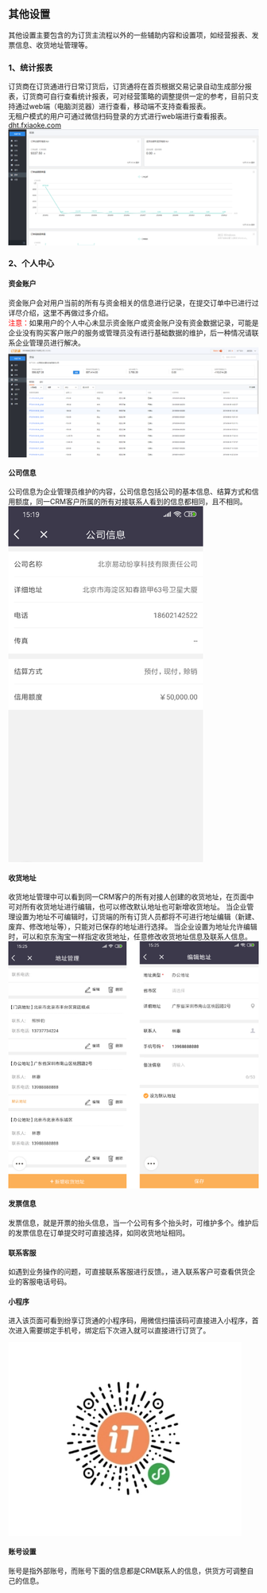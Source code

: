 ## 其他设置
其他设置主要包含的为订货主流程以外的一些辅助内容和设置项，如经营报表、发票信息、收货地址管理等。
### 1、统计报表
订货商在订货通进行日常订货后，订货通将在首页根据交易记录自动生成部分报表，订货商可自行查看统计报表，可对经营策略的调整提供一定的参考，目前只支持通过web端（电脑浏览器）进行查看，移动端不支持查看报表。</br>
无租户模式的用户可通过微信扫码登录的方式进行web端进行查看报表。[dht.fxiaoke.com](https://note.youdao.com/)
<img src="image/统计报表.png"  alt="logo" align=center /> <br/>

### 2、个人中心
#### 资金账户
资金账户会对用户当前的所有与资金相关的信息进行记录，在提交订单中已进行过详尽介绍，这里不再做过多介绍。</br>
<font color='red'>注意：</font>如果用户的个人中心未显示资金账户或资金账户没有资金数据记录，可能是企业没有购买客户账户的服务或管理员没有进行基础数据的维护，后一种情况请联系企业管理员进行解决。
<img src="image/个人中心资金账户.png"  alt="logo" align=center /> <br/>

#### 公司信息
公司信息为企业管理员维护的内容，公司信息包括公司的基本信息、结算方式和信用额度，同一CRM客户所属的所有对接联系人看到的信息都相同，且不相同。
<img src="image/个人中心公司信息.png"  alt="logo" align=center /> <br/>

#### 收货地址
收货地址管理中可以看到同一CRM客户的所有对接人创建的收货地址，在页面中可对所有收货地址进行编辑，也可以修改默认地址也可新增收货地址。
当企业管理设置为地址不可编辑时，订货端的所有订货人员都将不可进行地址编辑（新建、废弃、修改地址等），只能对已保存的地址进行选择。
当企业设置为地址允许编辑时，可以和京东淘宝一样指定收货地址，任意修改收货地址信息及联系人信息。
<img src="image/个人中心收货地址.png"  alt="logo" align=center /> <br/>

#### 发票信息
发票信息，就是开票的抬头信息，当一个公司有多个抬头时，可维护多个。维护后的发票信息在订单提交时可直接选择，如同收货地址相同。

#### 联系客服
如遇到业务操作的问题，可直接联系客服进行反馈。，进入联系客户可查看供货企业的客服电话号码。

#### 小程序
进入该页面可看到纷享订货通的小程序码，用微信扫描该码可直接进入小程序，首次进入需要绑定手机号，绑定后下次进入就可以直接进行订货了。

<img src="image/小程序.png"  alt="logo" align=center /> <br/>

#### 账号设置
账号是指外部账号，而账号下面的信息都是CRM联系人的信息，供货方可调整自己的信息。



